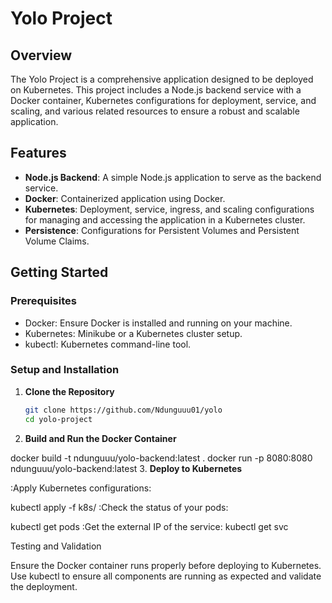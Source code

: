 # Yolo Project

## Overview

The Yolo Project is a comprehensive application designed to be deployed on Kubernetes. This project includes a Node.js backend service with a Docker container, Kubernetes configurations for deployment, service, and scaling, and various related resources to ensure a robust and scalable application.

## Features

- **Node.js Backend**: A simple Node.js application to serve as the backend service.
- **Docker**: Containerized application using Docker.
- **Kubernetes**: Deployment, service, ingress, and scaling configurations for managing and accessing the application in a Kubernetes cluster.
- **Persistence**: Configurations for Persistent Volumes and Persistent Volume Claims.

## Getting Started

### Prerequisites

- Docker: Ensure Docker is installed and running on your machine.
- Kubernetes: Minikube or a Kubernetes cluster setup.
- kubectl: Kubernetes command-line tool.

### Setup and Installation

1. **Clone the Repository**

   ```bash
   git clone https://github.com/Ndunguuu01/yolo
   cd yolo-project
2. **Build and Run the Docker Container**


docker build -t ndunguuu/yolo-backend:latest .
docker run -p 8080:8080 ndunguuu/yolo-backend:latest
3.  **Deploy to Kubernetes**

:Apply Kubernetes configurations:

kubectl apply -f k8s/
:Check the status of your pods:


kubectl get pods
:Get the external IP of the service:
kubectl get svc



Testing and Validation


Ensure the Docker container runs properly before deploying to Kubernetes.
Use kubectl to ensure all components are running as expected and validate the deployment.
